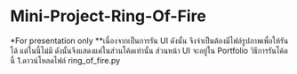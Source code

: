 # Mini-Project-Ring-Of-Fire
*For presentation only
**เนื่องจากเป็นการรัน UI ดังนั้น จึงจำเป็นต้องมีไฟล์รูปภาพเพื่อให้รันได้ แต่ในนี้ไม่มี ดังนั้นจึงแสดงแค่ในส่วนโค้ดเท่านั้น ส่วนหน้า UI จะอยู่ใน Portfolio
วิธีการรันโค้ดนี้
1.ดาวน์โหลดไฟล์ ring_of_fire.py 
